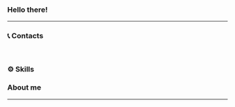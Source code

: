 ### Hello there!

---
### 📞 Contacts <p>
<img src='https://img.shields.io/badge/LinkedIn-blue?style=flat&logo=linkedin&labelColor=blue&endpoint?url=https://t.me/arte_mmo' alt=""/><span> </span>
<img src='https://img.shields.io/badge/Telegram-informational?style=flat&logo=telegram&labelColor=blue&endpoint?url=https://t.me/arte_mmo' alt=""/>

### ⚙️ Skills  <p>
### About me 

---